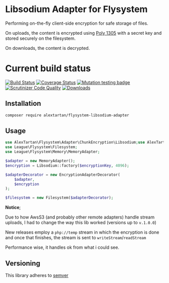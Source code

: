 # Libsodium Adapter for Flysystem

Performing on-the-fly client-side encryption for safe storage of files.

On uploads, the content is encrypted using [Poly 1305](https://en.wikipedia.org/wiki/Poly1305) with a secret key and stored securely on the filesystem.

On downloads, the content is decrypted. 

Current build status
===

[![Build Status](https://travis-ci.org/alextartan/flysystem-libsodium-adapter.svg?branch=master)](https://travis-ci.org/alextartan/flysystem-libsodium-adapter)
[![Coverage Status](https://coveralls.io/repos/github/alextartan/flysystem-libsodium-adapter/badge.svg?branch=master)](https://coveralls.io/github/alextartan/flysystem-libsodium-adapter?branch=master)
[![Mutation testing badge](https://badge.stryker-mutator.io/github.com/alextartan/flysystem-libsodium-adapter/master)](https://stryker-mutator.github.io)
[![Scrutinizer Code Quality](https://scrutinizer-ci.com/g/alextartan/flysystem-libsodium-adapter/badges/quality-score.png?b=master)](https://scrutinizer-ci.com/g/alextartan/flysystem-libsodium-adapter/?branch=master)
[![Downloads](https://img.shields.io/badge/dynamic/json.svg?url=https://repo.packagist.org/packages/alextartan/flysystem-libsodium-adapter.json&label=Downloads&query=$.package.downloads.total&colorB=orange)](https://packagist.org/packages/alextartan/flysystem-libsodium-adapter)

## Installation

```bash
composer require alextartan/flysystem-libsodium-adapter
```

## Usage

```php
use AlexTartan\Flysystem\Adapter\ChunkEncryption\Libsodium;use AlexTartan\Flysystem\Adapter\EncryptionAdapterDecorator;
use League\Flysystem\Filesystem;
use League\Flysystem\Memory\MemoryAdapter;

$adapter = new MemoryAdapter();
$encryption = Libsodium::factory($encryptionKey, 4096);

$adapterDecorator = new EncryptionAdapterDecorator(
    $adapter, 
    $encryption
);

$filesystem = new Filesystem($adapterDecorator);
```

**Notice**;

Due to how AwsS3 (and probably other remote adapters) handle stream uploads, 
I had to change the way this lib worked (versions up to `v.1.0.0`)

New releases employ a `php://temp` stream in which the encryption is done 
and once that finishes, the stream is sent to `writeStream`/`readStream`

Performance wise, it handles ok from what i could see.

## Versioning

This library adheres to [semver](https://semver.org/)